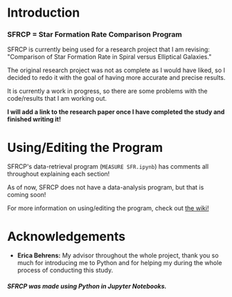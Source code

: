 # Introduction

### SFRCP = Star Formation Rate Comparison Program

SFRCP is currently being used for a research project that I am revising: "Comparison of Star Formation Rate in Spiral versus Elliptical Galaxies."

The original research project was not as complete as I would have liked, so I decided to redo it with the goal of having more accurate and precise results.

It is currently a work in progress, so there are some problems with the code/results that I am working out.

**I will add a link to the research paper once I have completed the study and finished writing it!**

# Using/Editing the Program

SFRCP's data-retrieval program (`MEASURE SFR.ipynb`) has comments all throughout explaining each section!

As of now, SFRCP does not have a data-analysis program, but that is coming soon!

For more information on using/editing the program, check out [the wiki!](https://github.com/Wo0fle/SFR-Research-v2/wiki)

# Acknowledgements

- **Erica Behrens:** My advisor throughout the whole project, thank you so much for introducing me to Python and for helping my during the whole process of conducting this study.

##### SFRCP was made using Python in Jupyter Notebooks.

